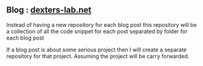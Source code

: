 ## Blog : [dexters-lab.net](https://www.dexters-lab.net)

Instead of having a new repository for each blog post this repository will be a collection of all the code snippet for each post separated by folder for each blog post

If a blog post is about some serious project then I will create a separate repository for that project. Assuming the project will be carry forwarded.
